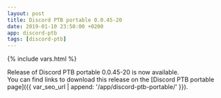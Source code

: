 ```yaml
---
layout: post
title: Discord PTB portable 0.0.45-20
date: 2019-01-10 23:50:00 +0200
app: discord-ptb
tags: [discord-ptb]
---
```

{% include vars.html %}

Release of Discord PTB portable 0.0.45-20 is now available.<br />
You can find links to download this release on the [Discord PTB portable page]({{ var_seo_url | append: '/app/discord-ptb-portable/' }}).